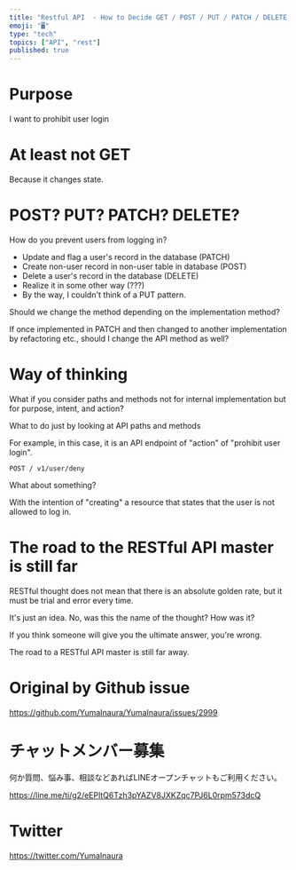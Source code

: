 ```yaml
---
title: "Restful API  - How to Decide GET / POST / PUT / PATCH / DELETE methods"
emoji: "🖥"
type: "tech"
topics: ["API", "rest"]
published: true
---
```


# Purpose

I want to prohibit user login

# At least not GET

Because it changes state.

# POST? PUT? PATCH? DELETE?

How do you prevent users from logging in?

- Update and flag a user's record in the database (PATCH)
- Create non-user record in non-user table in database (POST)
- Delete a user's record in the database (DELETE)
- Realize it in some other way (???)
- By the way, I couldn't think of a PUT pattern.

Should we change the method depending on the implementation method?

If once implemented in PATCH and then changed to another implementation by refactoring etc., should I change the API method as well?

# Way of thinking

What if you consider paths and methods not for internal implementation but for purpose, intent, and action?

What to do just by looking at API paths and methods

For example, in this case, it is an API endpoint of "action" of "prohibit user login".

```
POST / v1/user/deny
```

What about something?

With the intention of "creating" a resource that states that the user is not allowed to log in.

# The road to the RESTful API master is still far

RESTful thought does not mean that there is an absolute golden rate, but it must be trial and error every time.

It's just an idea. No, was this the name of the thought? How was it?

If you think someone will give you the ultimate answer, you're wrong.

The road to a RESTful API master is still far away.


# Original by Github issue

https://github.com/YumaInaura/YumaInaura/issues/2999








<!-- Update From Qiita API -->

# チャットメンバー募集


何か質問、悩み事、相談などあればLINEオープンチャットもご利用ください。

https://line.me/ti/g2/eEPltQ6Tzh3pYAZV8JXKZqc7PJ6L0rpm573dcQ





# Twitter


https://twitter.com/YumaInaura


<!-- Update From Qiita API -->


